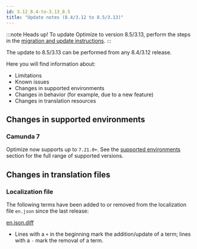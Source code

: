 ```yaml
---
id: 3.12_8.4-to-3.13_8.5
title: "Update notes (8.4/3.12 to 8.5/3.13)"
---
```


:::note Heads up!
To update Optimize to version 8.5/3.13, perform the steps in the [migration and update instructions](./instructions.md).
:::

The update to 8.5/3.13 can be performed from any 8.4/3.12 release.

Here you will find information about:

- Limitations
- Known issues
- Changes in supported environments
- Changes in behavior (for example, due to a new feature)
- Changes in translation resources

## Changes in supported environments

### Camunda 7

Optimize now supports up to `7.21.0+`.
See the [supported environments]($docs$/reference/supported-environments/#camunda-platform-7--optimize-version-matrix) section for the full range of supported versions.

## Changes in translation files

### Localization file

The following terms have been added to or removed from the localization file `en.json` since the last release:

[en.json.diff](./translation-diffs/differences_localization_312_313.diff)

- Lines with a `+` in the beginning mark the addition/update of a term; lines with a `-` mark the removal of a term.
